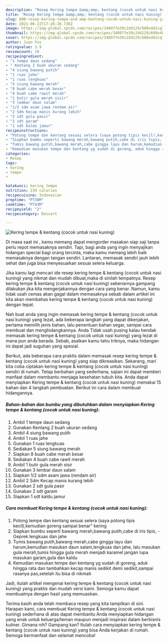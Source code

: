 ```yaml
---
description: "Resep Kering tempe &amp;amp; kentang (cocok untuk nasi kuning) yang enak Untuk Jualan"
title: "Resep Kering tempe &amp;amp; kentang (cocok untuk nasi kuning) yang enak Untuk Jualan"
slug: 800-resep-kering-tempe-and-amp-kentang-cocok-untuk-nasi-kuning-yang-enak-untuk-jualan
date: 2021-06-22T17:26:38.736Z
image: https://img-global.cpcdn.com/recipes/34097fe39c2dd129/680x482cq70/kering-tempe-kentang-cocok-untuk-nasi-kuning-foto-resep-utama.jpg
thumbnail: https://img-global.cpcdn.com/recipes/34097fe39c2dd129/680x482cq70/kering-tempe-kentang-cocok-untuk-nasi-kuning-foto-resep-utama.jpg
cover: https://img-global.cpcdn.com/recipes/34097fe39c2dd129/680x482cq70/kering-tempe-kentang-cocok-untuk-nasi-kuning-foto-resep-utama.jpg
author: Juan Fox
ratingvalue: 3.9
reviewcount: 10
recipeingredient:
- "1 tempe daun sedang"
- " Kentang 2 buah ukuran sedang"
- "4 siung bawang putih"
- "1 ruas jahe"
- "1 ruas lengkuas"
- "5 siung bawang merah"
- "8 buah cabe merah besar"
- "4 buah cabe rawit merah"
- "1 butir gula merah sisir"
- "3 lembar daun salam"
- "1/2 sdm asam jawa rendam air"
- "2 Sdm Kecap manis kurang lebih"
- "2 sdt gula pasir"
- "2 sdt garam"
- "1 sdt kaldu jamur"
recipeinstructions:
- "Potong tempe dan kentang sesuai selera (saya potong tipis kecil),kemudian goreng sampai benar&#34; kering"
- "Siapkan bumbu seperti bawang merah,bawang putih,cabe di iris tipis,  Geprek lengkuas dan jahe"
- "Tumis bawang putih,bawang merah,cabe gingga layu dan harum,kemudian masukan daun salam,lengkuas dan jahe, lalu masukan gula merah,tumis hingga gula merah menjadi karamel jangan lupa masukan garam,gula dan kaldu"
- "Kemudian masukan tempe dan kentang yg sudah di goreng, aduk hingga rata dan tambahkan kecap manis sedikit demi sedikit,sampai rasanya pas,setelah itu bisa di nikmati"
categories:
- Resep
tags:
- kering
- tempe
- 

katakunci: kering tempe  
nutrition: 239 calories
recipecuisine: Indonesian
preptime: "PT38M"
cooktime: "PT43M"
recipeyield: "2"
recipecategory: Dessert

---
```



![Kering tempe &amp; kentang (cocok untuk nasi kuning)](https://img-global.cpcdn.com/recipes/34097fe39c2dd129/680x482cq70/kering-tempe-kentang-cocok-untuk-nasi-kuning-foto-resep-utama.jpg)

Di masa  saat ini , kamu memang dapat mengorder masakan siap saji tanpa perlu repot memasaknya sendiri. Tapi, bagi anda yang ingin menyajikan hidangan special bagi orang tercinta, maka kamu memang lebih baik memasaknya dengan tangan sendiri. Lantaran, memasak sendiri jauh lebih sehat dan juga bisa menyesuaikan sesuai selera keluarga.

Jika kamu lagi mencari ide resep kering tempe &amp; kentang (cocok untuk nasi kuning) yang nikmat dan mudah dibuat,maka di sinilah tempatnya. Resep kering tempe &amp; kentang (cocok untuk nasi kuning)  sebenarnya gampang dilakukan jika kita mengerjakannya dengan cara yang benar. Namun, kamu tidak usah cemas akan gagal dalam memasaknya 
sebab dalam artikel ini kita akan membahas kering tempe &amp; kentang (cocok untuk nasi kuning) dengan tepat.  



Nah buat anda yang ingin memasak kering tempe &amp; kentang (cocok untuk nasi kuning) yang lezat, ada beberapa langkah yang dapat dikerjakan, pertama memilih jenis bahan, lalu penentuan bahan segar, sampai cara membuat dan menghidangkannya. Anda Tidak usah pusing kalau hendak memasak kering tempe &amp; kentang (cocok untuk nasi kuning) yang lezat di mana pun anda berada. Sebab, asalkan kamu  tahu triknya, maka hidangan ini dapat jadi suguhan yang spesial.

Berikut, ada beberapa cara praktis  dalam memasak resep kering tempe &amp; kentang (cocok untuk nasi kuning) yang siap dikreasikan. Sekarang, mari kita coba ciptakan kering tempe &amp; kentang (cocok untuk nasi kuning) sendiri di rumah. Tetap berbahan yang sederhana, sajian ini dapat memberi manfaat dalam membantu menjaga kesehatan tubuh kita. Anda dapat menyiapkan Kering tempe &amp; kentang (cocok untuk nasi kuning) memakai 15 bahan dan 4 langkah pembuatan. Berikut ini cara dalam membuat hidangannya.

<!--inarticleads1-->

##### Bahan-bahan dan bumbu yang dibutuhkan dalam menyiapkan Kering tempe &amp; kentang (cocok untuk nasi kuning):

1. Ambil 1 tempe daun sedang
1. Gunakan  Kentang 2 buah ukuran sedang
1. Ambil 4 siung bawang putih
1. Ambil 1 ruas jahe
1. Gunakan 1 ruas lengkuas
1. Sediakan 5 siung bawang merah
1. Siapkan 8 buah cabe merah besar
1. Sediakan 4 buah cabe rawit merah
1. Ambil 1 butir gula merah sisir
1. Gunakan 3 lembar daun salam
1. Siapkan 1/2 sdm asam jawa (rendam air)
1. Ambil 2 Sdm Kecap manis kurang lebih
1. Gunakan 2 sdt gula pasir
1. Gunakan 2 sdt garam
1. Siapkan 1 sdt kaldu jamur




<!--inarticleads2-->

##### Cara membuat Kering tempe &amp; kentang (cocok untuk nasi kuning):

1. Potong tempe dan kentang sesuai selera (saya potong tipis kecil),kemudian goreng sampai benar&#34; kering
1. Siapkan bumbu seperti bawang merah,bawang putih,cabe di iris tipis,  - Geprek lengkuas dan jahe
1. Tumis bawang putih,bawang merah,cabe gingga layu dan harum,kemudian masukan daun salam,lengkuas dan jahe, lalu masukan gula merah,tumis hingga gula merah menjadi karamel jangan lupa masukan garam,gula dan kaldu
1. Kemudian masukan tempe dan kentang yg sudah di goreng, aduk hingga rata dan tambahkan kecap manis sedikit demi sedikit,sampai rasanya pas,setelah itu bisa di nikmati




Jadi, itulah artikel mengenai  kering tempe &amp; kentang (cocok untuk nasi kuning)  yang praktis dan mudah versi kami. Semoga kamu dapat membuatnya dengan hasil yang memuaskan. 

Terima kasih anda telah membaca resep yang kita tampilkan di sini. Harapan kami, cara membuat  Kering tempe &amp; kentang (cocok untuk nasi kuning) sederhana di atas dapat membantu Anda menyiapkan hidangan yang enak untuk keluarga/teman maupun menjadi inspirasi dalam berbisnis kuliner. Gimana nih? Gampang kan? Itulah cara menyiapkan kering tempe &amp; kentang (cocok untuk nasi kuning) yang bisa Anda kerjakan di rumah. Semoga bermanfaat dan selamat mencoba!

